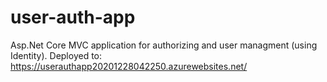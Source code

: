 # user-auth-app
Asp.Net Core MVC application for authorizing and user managment (using Identity).
Deployed to: https://userauthapp20201228042250.azurewebsites.net/
